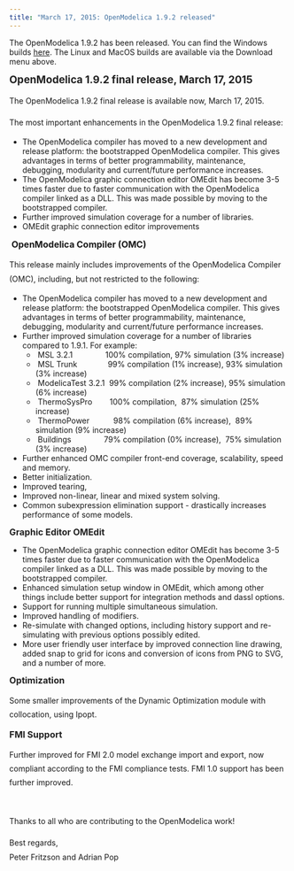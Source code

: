 ```yaml
---
title: "March 17, 2015: OpenModelica 1.9.2 released"
---
```

<p>The OpenModelica 1.9.2 has been released. You can find the Windows builds&nbsp;<a href="https://build.openmodelica.org/omc/builds/windows/releases/1.9.2/" target="_blank">here</a>. The Linux and MacOS builds are available via the Download menu above.</p>
<p><strong style="color: #222222; line-height: 1.2;"><span style="font-size: 14pt;">OpenModelica 1.9.2 final release, March 17, 2015</span></strong></p>
<p><span style="line-height: 1.8;">The OpenModelica 1.9.2 final release is available now, March 17, 2015.</span></p>
<p><span style="line-height: 1.8;">The most important enhancements in the OpenModelica 1.9.2 final release:</span></p>
<ul>
<li>The OpenModelica compiler has moved to a new development and release platform: the bootstrapped OpenModelica compiler. This gives advantages in terms of better programmability, maintenance, debugging, modularity and current/future performance increases.</li>
<li>The OpenModelica graphic connection editor OMEdit has become 3-5 times faster due to faster communication with the OpenModelica compiler linked as a DLL. This was made possible by moving to the bootstrapped compiler.</li>
<li>Further improved simulation coverage for a number of libraries.</li>
<li>OMEdit graphic connection editor improvements</li>
</ul>
<p>&nbsp;<strong><span style="font-size: 12pt;">OpenModelica Compiler (OMC)</span></strong></p>
<p><span style="line-height: 1.8;">This release mainly includes improvements of the OpenModelica Compiler (OMC), including, but not restricted to the following:</span></p>
<ul>
<li>The OpenModelica compiler has moved to a new development and release platform: the bootstrapped OpenModelica compiler. This gives advantages in terms of better programmability, maintenance, debugging, modularity and current/future performance increases.</li>
<li>Further improved simulation coverage for a number of libraries compared to 1.9.1. For example:
<ul>
<li>&nbsp;MSL 3.2.1&nbsp;&nbsp;&nbsp;&nbsp;&nbsp;&nbsp;&nbsp;&nbsp;&nbsp;&nbsp;&nbsp;&nbsp;&nbsp;&nbsp; 100% compilation, 97% simulation (3% increase)</li>
<li>&nbsp;MSL Trunk&nbsp;&nbsp;&nbsp;&nbsp;&nbsp;&nbsp;&nbsp;&nbsp;&nbsp;&nbsp;&nbsp;&nbsp;&nbsp; 99% compilation (1% increase), 93% simulation (3% increase)</li>
<li>&nbsp;ModelicaTest 3.2.1&nbsp; 99% compilation (2% increase), 95% simulation (6% increase)</li>
<li>&nbsp;ThermoSysPro&nbsp;&nbsp;&nbsp;&nbsp;&nbsp;&nbsp;&nbsp; 100% compilation,&nbsp; 87% simulation (25% increase)</li>
<li>&nbsp;ThermoPower&nbsp;&nbsp;&nbsp;&nbsp;&nbsp;&nbsp;&nbsp;&nbsp;&nbsp;&nbsp; 98% compilation (6% increase),&nbsp; 89% simulation (9% increase)</li>
<li>&nbsp;Buildings&nbsp;&nbsp;&nbsp;&nbsp;&nbsp;&nbsp;&nbsp;&nbsp;&nbsp; &nbsp;&nbsp;&nbsp;&nbsp;&nbsp;79% compilation (0% increase),&nbsp; 75% simulation (3% increase)</li>
</ul>
</li>
<li>Further enhanced OMC compiler front-end coverage, scalability, speed and memory.</li>
<li>Better initialization.</li>
<li>Improved tearing,</li>
<li>Improved non-linear, linear and mixed system solving.</li>
<li>Common subexpression elimination support - drastically increases performance of some models.</li>
</ul>
<p><strong style="color: #222222; line-height: 1.2;"><span style="font-size: 12pt;">Graphic Editor OMEdit</span></strong></p>
<ul>
<li>The OpenModelica graphic connection editor OMEdit has become 3-5 times faster due to faster communication with the OpenModelica compiler linked as a DLL. This was made possible by moving to the bootstrapped compiler.</li>
<li>Enhanced simulation setup window in OMEdit, which among other things include better support for integration methods and dassl options.</li>
<li>Support for running multiple simultaneous simulation.</li>
<li>Improved handling of modifiers.</li>
<li>Re-simulate with changed options, including history support and re-simulating with previous options possibly edited.</li>
<li>More user friendly user interface by improved connection line drawing, added snap to grid for icons and conversion of icons from PNG to SVG, and a number of more.</li>
</ul>
<p><strong style="font-size: 12pt; color: #222222; line-height: 1.2;">Optimization</strong></p>
<p><span style="line-height: 1.8;">Some smaller improvements of the Dynamic Optimization module with collocation, using Ipopt.</span></p>
<p><strong style="font-size: 12pt; color: #222222; line-height: 1.2;">FMI Support</strong></p>
<p><span style="line-height: 1.8;">Further improved for FMI 2.0 model exchange import and export, now compliant according to the FMI compliance tests. FMI 1.0 support has been further improved.</span></p>
<p>&nbsp;</p>
<p><span style="line-height: 1.8;">Thanks to all who are contributing to the OpenModelica work!</span></p>
<p><span style="line-height: 1.8;">Best regards,<br /></span><span style="line-height: 1.8;">Peter Fritzson and Adrian Pop</span></p>